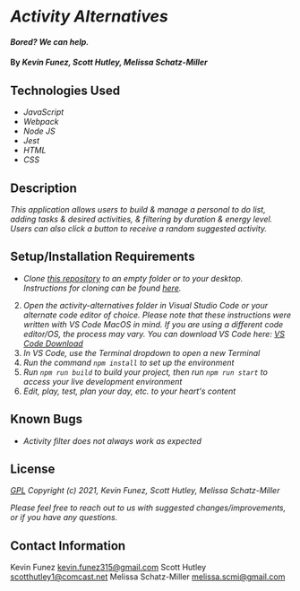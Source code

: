 # _Activity Alternatives_

#### _Bored? We can help._

#### By _**Kevin Funez, Scott Hutley, Melissa Schatz-Miller**_

## Technologies Used

* _JavaScript_
* _Webpack_
* _Node JS_
* _Jest_
* _HTML_
* _CSS_

## Description

_This application allows users to build & manage a personal to do list, adding tasks & desired activities, & filtering by duration & energy level. Users can also click a button to receive a random suggested activity._

## Setup/Installation Requirements

* _Clone [this repository](https://github.com/tigertiger/activity-alternatives) to an empty folder or to your desktop.  
Instructions for cloning can be found [here](https://docs.github.com/en/github/creating-cloning-and-archiving-repositories/cloning-a-repository-from-github/cloning-a-repository)._
2. _Open the activity-alternatives folder in Visual Studio Code or your alternate code editor of choice._
   _Please note that these instructions were written with VS Code MacOS in mind. If you are using a different code editor/OS, the process may vary. You can download VS Code here: [VS Code Download](https://code.visualstudio.com/download)_
3. _In VS Code, use the Terminal dropdown to open a new Terminal_
4. _Run the command ```npm install``` to set up the environment_
5. _Run ```npm run build``` to build your project, then run ```npm run start``` to access your live development environment_
6. _Edit, play, test, plan your day, etc. to your heart's content_

## Known Bugs

* _Activity filter does not always work as expected_

## License

_[GPL](https://opensource.org/licenses/gpl-license)_
_Copyright (c) 2021, Kevin Funez, Scott Hutley, Melissa Schatz-Miller_

_Please feel free to reach out to us with suggested changes/improvements, or if you have any questions._

## Contact Information

Kevin Funez <kevin.funez315@gmail.com>
Scott Hutley <scotthutley1@comcast.net>
Melissa Schatz-Miller <melissa.scmi@gmail.com>